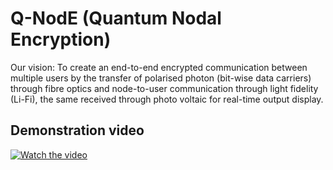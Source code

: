 # Q-NodE (Quantum Nodal Encryption)

Our vision: To create an end-to-end encrypted communication between multiple users by the transfer of polarised photon (bit-wise data carriers) through fibre optics and node-to-user communication through light fidelity (Li-Fi), the same received through photo voltaic for real-time output display.

## Demonstration video

[![Watch the video](https://img.youtube.com/vi/-D_1JwN-XKg/maxresdefault.jpg)](https://www.youtube.com/watch?v=-D_1JwN-XKg&t=69s&ab_channel=PVJambur)



